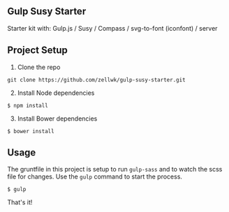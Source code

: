 ## Gulp Susy Starter 

Starter kit with: Gulp.js / Susy / Compass / svg-to-font (iconfont) / server

## Project Setup  

1. Clone the repo 

~~~
git clone https://github.com/zellwk/gulp-susy-starter.git
~~~

2. Install Node dependencies 

~~~
$ npm install
~~~

3. Install Bower dependencies

~~~
$ bower install
~~~

## Usage 

The gruntfile in this project is setup to run `gulp-sass` and to watch the scss file for changes. Use the `gulp` command to start the process. 

~~~
$ gulp
~~~

That's it!